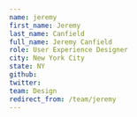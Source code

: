 ```yaml
---
name: jeremy
first_name: Jeremy
last_name: Canfield
full_name: Jeremy Canfield
role: User Experience Designer
city: New York City
state: NY
github: 
twitter: 
team: Design
redirect_from: /team/jeremy
---
```

